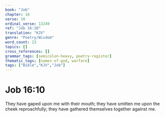 ```yaml
---
book: "Job"
chapter: 16
verse: 10
ordinal_verse: 13249
ref: "Job 16:10"
translation: "KJV"
genre: "Poetry/Wisdom"
word_count: 23
topics: []
cross_references: []
grammar_tags: [semicolon-heavy, poetry-register]
thematic_tags: [names-of-god, warfare]
tags: ["Bible","KJV","Job"]
---
```


# Job 16:10

They have gaped upon me with their mouth; they have smitten me upon the cheek reproachfully; they have gathered themselves together against me.
